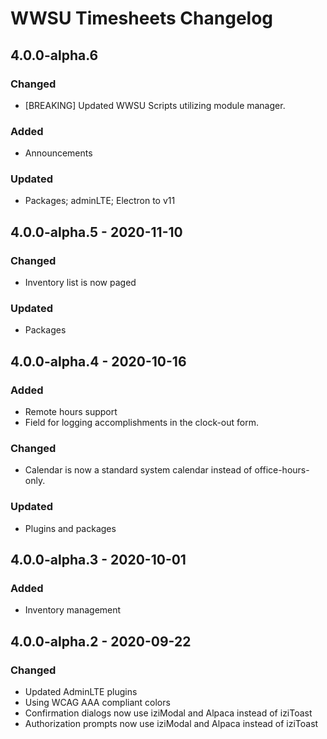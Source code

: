 # WWSU Timesheets Changelog

## 4.0.0-alpha.6

### Changed

- [BREAKING] Updated WWSU Scripts utilizing module manager.

### Added

- Announcements

### Updated

- Packages; adminLTE; Electron to v11

## 4.0.0-alpha.5 - 2020-11-10

### Changed
- Inventory list is now paged

### Updated
- Packages

## 4.0.0-alpha.4 - 2020-10-16

### Added
- Remote hours support
- Field for logging accomplishments in the clock-out form.

### Changed
- Calendar is now a standard system calendar instead of office-hours-only.

### Updated
- Plugins and packages

## 4.0.0-alpha.3 - 2020-10-01

### Added
- Inventory management

## 4.0.0-alpha.2 - 2020-09-22

### Changed
- Updated AdminLTE plugins
- Using WCAG AAA compliant colors
- Confirmation dialogs now use iziModal and Alpaca instead of iziToast
- Authorization prompts now use iziModal and Alpaca instead of iziToast